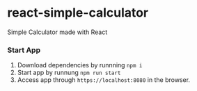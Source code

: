 # react-simple-calculator
Simple Calculator made with React

### Start App
1. Download dependencies by runnning `npm i`
2. Start app by runnung `npm run start`
3. Access app through `https://localhost:8080` in the browser.

